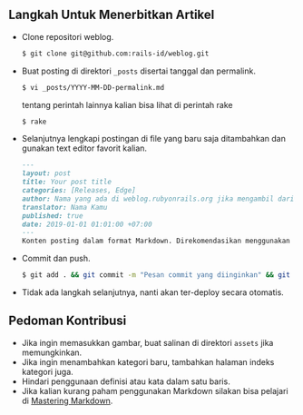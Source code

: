 ## Langkah Untuk Menerbitkan Artikel

- Clone repositori weblog.

    ``` bash
    $ git clone git@github.com:rails-id/weblog.git
    ```

- Buat posting di direktori `_posts` disertai tanggal dan permalink.

    ``` bash
    $ vi _posts/YYYY-MM-DD-permalink.md
    ```
    tentang perintah lainnya kalian bisa lihat di perintah rake

    ``` bash
    $ rake
    ```

- Selanjutnya lengkapi postingan di file yang baru saja ditambahkan dan gunakan text editor favorit kalian.

    ``` markdown
    ---
    layout: post
    title: Your post title
    categories: [Releases, Edge]
    author: Nama yang ada di weblog.rubyonrails.org jika mengambil dari sumber eksternal
    translator: Nama Kamu
    published: true
    date: 2019-01-01 01:01:00 +07:00
    ---
    Konten posting dalam format Markdown. Direkomendasikan menggunakan Markdown (.md, .markdown) dan hindari penulisan HTML kecuali ada sesuatu yang ingin di embed
    ```

- Commit dan push.

    ``` bash
    $ git add . && git commit -m "Pesan commit yang diinginkan" && git push
    ```

- Tidak ada langkah selanjutnya, nanti akan ter-deploy secara otomatis.

## Pedoman Kontribusi

- Jika ingin memasukkan gambar, buat salinan di direktori `assets` jika memungkinkan.
- Jika ingin menambahkan kategori baru, tambahkan halaman indeks kategori juga.
- Hindari penggunaan definisi atau kata dalam satu baris.
- Jika kalian kurang paham penggunakan Markdown silakan bisa pelajari di [Mastering Markdown](https://guides.github.com/features/mastering-markdown/).
